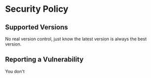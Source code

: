# Security Policy

## Supported Versions

No real version control, just know the latest version is always the best version. 

## Reporting a Vulnerability

You don't
